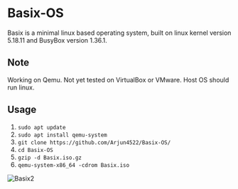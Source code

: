 # Basix-OS
Basix is a minimal linux based operating system, built on linux kernel version 5.18.11 and BusyBox version 1.36.1. 

## Note
Working on Qemu. Not yet tested on VirtualBox or VMware. Host OS should run linux.

## Usage 
1. `sudo apt update`
2. `sudo apt install qemu-system`
3. `git clone https://github.com/Arjun4522/Basix-OS/`
4. `cd Basix-OS`
5. `gzip -d Basix.iso.gz`
6. `qemu-system-x86_64 -cdrom Basix.iso`


![Basix2](https://github.com/Arjun4522/Basix-OS/assets/94633408/d87cba7c-9156-4b59-af1a-e3bf7e125703)

